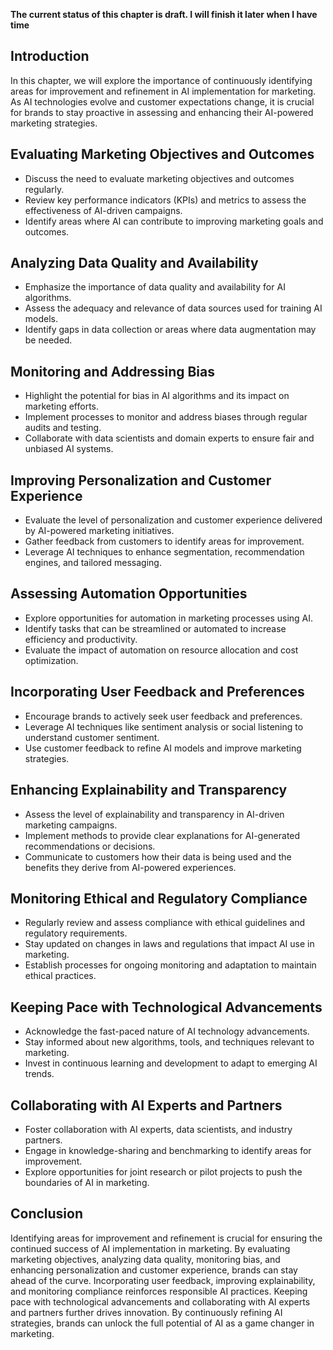 **The current status of this chapter is draft. I will finish it later when I have time**

Introduction
------------

In this chapter, we will explore the importance of continuously identifying areas for improvement and refinement in AI implementation for marketing. As AI technologies evolve and customer expectations change, it is crucial for brands to stay proactive in assessing and enhancing their AI-powered marketing strategies.

Evaluating Marketing Objectives and Outcomes
--------------------------------------------

* Discuss the need to evaluate marketing objectives and outcomes regularly.
* Review key performance indicators (KPIs) and metrics to assess the effectiveness of AI-driven campaigns.
* Identify areas where AI can contribute to improving marketing goals and outcomes.

Analyzing Data Quality and Availability
---------------------------------------

* Emphasize the importance of data quality and availability for AI algorithms.
* Assess the adequacy and relevance of data sources used for training AI models.
* Identify gaps in data collection or areas where data augmentation may be needed.

Monitoring and Addressing Bias
------------------------------

* Highlight the potential for bias in AI algorithms and its impact on marketing efforts.
* Implement processes to monitor and address biases through regular audits and testing.
* Collaborate with data scientists and domain experts to ensure fair and unbiased AI systems.

Improving Personalization and Customer Experience
-------------------------------------------------

* Evaluate the level of personalization and customer experience delivered by AI-powered marketing initiatives.
* Gather feedback from customers to identify areas for improvement.
* Leverage AI techniques to enhance segmentation, recommendation engines, and tailored messaging.

Assessing Automation Opportunities
----------------------------------

* Explore opportunities for automation in marketing processes using AI.
* Identify tasks that can be streamlined or automated to increase efficiency and productivity.
* Evaluate the impact of automation on resource allocation and cost optimization.

Incorporating User Feedback and Preferences
-------------------------------------------

* Encourage brands to actively seek user feedback and preferences.
* Leverage AI techniques like sentiment analysis or social listening to understand customer sentiment.
* Use customer feedback to refine AI models and improve marketing strategies.

Enhancing Explainability and Transparency
-----------------------------------------

* Assess the level of explainability and transparency in AI-driven marketing campaigns.
* Implement methods to provide clear explanations for AI-generated recommendations or decisions.
* Communicate to customers how their data is being used and the benefits they derive from AI-powered experiences.

Monitoring Ethical and Regulatory Compliance
--------------------------------------------

* Regularly review and assess compliance with ethical guidelines and regulatory requirements.
* Stay updated on changes in laws and regulations that impact AI use in marketing.
* Establish processes for ongoing monitoring and adaptation to maintain ethical practices.

Keeping Pace with Technological Advancements
--------------------------------------------

* Acknowledge the fast-paced nature of AI technology advancements.
* Stay informed about new algorithms, tools, and techniques relevant to marketing.
* Invest in continuous learning and development to adapt to emerging AI trends.

Collaborating with AI Experts and Partners
------------------------------------------

* Foster collaboration with AI experts, data scientists, and industry partners.
* Engage in knowledge-sharing and benchmarking to identify areas for improvement.
* Explore opportunities for joint research or pilot projects to push the boundaries of AI in marketing.

Conclusion
----------

Identifying areas for improvement and refinement is crucial for ensuring the continued success of AI implementation in marketing. By evaluating marketing objectives, analyzing data quality, monitoring bias, and enhancing personalization and customer experience, brands can stay ahead of the curve. Incorporating user feedback, improving explainability, and monitoring compliance reinforces responsible AI practices. Keeping pace with technological advancements and collaborating with AI experts and partners further drives innovation. By continuously refining AI strategies, brands can unlock the full potential of AI as a game changer in marketing.
